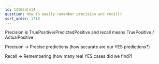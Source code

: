 ```yaml
---
id: 13102dfe14
question: How to easily remember precision and recall?
sort_order: 1710
---
```


Precision is TruePositive/PredictedPositive and recall means TruePositive / ActualPositive

Precision → Precise predictions (how accurate are our YES predictions?)

Recall → Remembering  (how many real YES cases did we find?)

